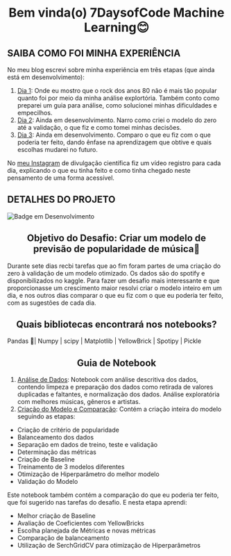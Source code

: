 <h1 align="center"> Bem vinda(o) 7DaysofCode Machine Learning😊 </h1>

## SAIBA COMO FOI MINHA EXPERIÊNCIA

No meu blog escrevi sobre minha experiência em três etapas (que ainda está em desenvolvimento):
1. [Dia 1](https://medium.com/@KaueAbb/7days-of-code-analisando-os-dados-a84e08ab13fc): Onde eu mostro que o rock dos anos 80 não é mais tão popular quanto foi por meio da minha análise explortória. Também conto como preparei um guia para análise, como solucionei minhas dificuldades e empecilhos.
2. [Dia 2](): Ainda em desenvolvimento. Narro como criei o modelo do zero até a validação, o que fiz e como tomei minhas decisões. 
3. [Dia 3](): Ainda em desenvolvimento. Comparo o que eu fiz com o que poderia ter feito, dando ênfase na aprendizagem que obtive e quais escolhas mudarei no futuro. 

No [meu Instagram](https://www.instagram.com/kaue.cientifico/) de divulgação científica fiz um vídeo registro para cada dia, explicando o que eu tinha feito e como tinha chegado neste pensamento de uma forma acessível. 


## DETALHES DO PROJETO

![Badge em Desenvolvimento](https://img.shields.io/static/v1?label=STATUS&message=CONCLUIDO&color=<COLOR>)

<h2 align ="center"> Objetivo do Desafio: Criar um modelo de previsão de popularidade de música🤔</h2>

Durante sete dias recbi tarefas que ao fim foram partes de uma criação do zero à validação de um modelo otimizado. Os dados são do spotify e disponibilizados no kaggle. Para fazer um desafio mais interessante e que proporcionasse um crescimento maior resolvi criar o modelo inteiro em um dia, e nos outros dias comparar o que eu fiz com o que eu poderia ter feito, com as sugestões de cada dia.

<h2 align ="center"> Quais bibliotecas encontrará nos notebooks?</h2>

Pandas 🐼| Numpy | scipy | Matplotlib | YellowBrick | Spotipy | Pickle

<h2 align ="center">Guia de Notebook</h2>

1. [Análise de Dados](https://github.com/KaueAbbe/7DaysofCode_ML/blob/main/7DaysofCode_Dia1.ipynb): Notebook com análise descritiva dos dados, contendo limpeza e preparação dos dados como retirada de valores duplicadas e faltantes, e normalização dos dados. Análise exploratória com melhores músicas, gêneros e artistas. 
2. [Criação do Modelo e Comparação](https://github.com/KaueAbbe/7DaysofCode_ML/blob/main/7DaysofCode_Modelo.ipynb): Contém a criação inteira do modelo seguindo as etapas:
 - Criação de critério de popularidade
 - Balanceamento dos dados
 - Separação em dados de treino, teste e validação
 - Determinação das métricas
 - Criação de Baseline
 - Treinamento de 3 modelos diferentes
 - Otimização de Hiperparâmetro do melhor modelo
 - Validação do Modelo

 Este notebook também contém a comparação do que eu poderia ter feito, que foi sugerido nas tarefas do desafio. E nesta etapa aprendi:
 - Melhor criação de Baseline
 - Avaliação de Coeficientes com YellowBricks
 - Escolha planejada de Métricas e novas métricas
 - Comparação de balanceamento
 - Utilização de SerchGridCV para otimização de Hiperparâmetros



